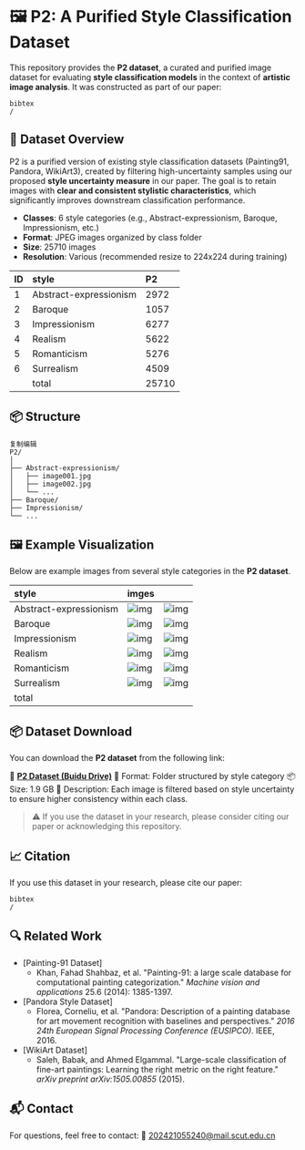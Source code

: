 # 🖼️ P2: A Purified Style Classification Dataset

This repository provides the **P2 dataset**, a curated and purified image dataset for evaluating **style classification models** in the context of **artistic image analysis**. It was constructed as part of our paper:

```
bibtex
/
```



## 📁 Dataset Overview

P2 is a purified version of existing style classification datasets (Painting91, Pandora, WikiArt3), created by filtering high-uncertainty samples using our proposed **style uncertainty measure** in our paper. The goal is to retain images with **clear and consistent stylistic characteristics**, which significantly improves downstream classification performance.

- **Classes**: 6 style categories (e.g., Abstract-expressionism, Baroque, Impressionism, etc.)
- **Format**: JPEG images organized by class folder
- **Size**: 25710 images
- **Resolution**: Various (recommended resize to 224x224 during training)

| ID   | style                  | P2    |
| :--- | :--------------------- | :---- |
| 1    | Abstract-expressionism | 2972  |
| 2    | Baroque                | 1057  |
| 3    | Impressionism          | 6277  |
| 4    | Realism                | 5622  |
| 5    | Romanticism            | 5276  |
| 6    | Surrealism             | 4509  |
|      | total                  | 25710 |



## 📦 Structure

```
复制编辑
P2/
│
├── Abstract-expressionism/
│   ├── image001.jpg
│   ├── image002.jpg
│   └── ...
├── Baroque/
├── Impressionism/
└── ...
```



## 🖼️ Example Visualization

Below are example images from several style categories in the **P2 dataset**. 

| **style**              | **imges**                                                    |                                                              |
| :--------------------- | :----------------------------------------------------------- | ------------------------------------------------------------ |
| Abstract-expressionism | ![img](https://rcnc6338zx5i.feishu.cn/space/api/box/stream/download/asynccode/?code=MzNkMDk1OTgwMTUyYThkMmI4Njg1MDUzOTkxYzcwNDlfVlY0RGdkZmRWbVpXNHVXM1BkWEhmYUk5THNwNGpCeldfVG9rZW46TzNJVmJObHp3b0diNGp4YXlVaGNZMW1JbkhjXzE3NTI0NzQ2NDY6MTc1MjQ3ODI0Nl9WNA) | ![img](https://rcnc6338zx5i.feishu.cn/space/api/box/stream/download/asynccode/?code=Nzc1YjY2NGFhYmExN2M1YmViZWQ5MTY5MjEwMDcxMTFfcWlSSklCZDlEUEJINjR1WklWUGNBVEoxNWpYNzFVcHdfVG9rZW46SnlLZ2JCcWx3b1VxY3N4UHFISmM3aUZybm9mXzE3NTI0NzQ2NDY6MTc1MjQ3ODI0Nl9WNA) |
| Baroque                | ![img](https://rcnc6338zx5i.feishu.cn/space/api/box/stream/download/asynccode/?code=OTNjYjk2ZWM0NjkxZTY4NDNjNzNlMWY5NzRlZmMxODNfTGxpdGFhTkNHOGhqY2RHQjZoUnlmaTVzMm9VUmMzQnpfVG9rZW46RUhUVmJ2OThIbzlZUXZ4aHJHNGNEalVibjFnXzE3NTI0NzQ2NDY6MTc1MjQ3ODI0Nl9WNA) | ![img](https://rcnc6338zx5i.feishu.cn/space/api/box/stream/download/asynccode/?code=ZGUwNTU4NjZlZTEyYWQ5Mjc2NjgyOGNjNzc0MWNhZWRfdjNxbkRHWE9ISXAxa2VINUc4amVZaUNIcVVNSHA2UzVfVG9rZW46WXgwTWJPMmcwb0ZuVmR4dkxSQmNMR3pYbjVjXzE3NTI0NzQ2NDY6MTc1MjQ3ODI0Nl9WNA) |
| Impressionism          | ![img](https://rcnc6338zx5i.feishu.cn/space/api/box/stream/download/asynccode/?code=NWZhYjA1M2IxMDc0MzBiY2EzMTljZWY2NGZiMjFmOGJfUEtXSnpsWVNOZVRaUHBnMVh4ZTIydzBpcWZNVzlwbWFfVG9rZW46WjRkVmJ1QnYwb3NPc0F4SEhvdmNhMld4bk0wXzE3NTI0NzQ2NDY6MTc1MjQ3ODI0Nl9WNA) | ![img](https://rcnc6338zx5i.feishu.cn/space/api/box/stream/download/asynccode/?code=Y2U4Y2VlMjY5YzNhNDJlOTM2YzkyNzhmNTI2OTZhOTVfWWpNVkxKdHFpV3BJMjZCWGxyZGtqSVlIM3dhRURWMnZfVG9rZW46WDQzRGJEcjhab3A3aVp4VjJCTGMwZ1dlbkNmXzE3NTI0NzQ2NDY6MTc1MjQ3ODI0Nl9WNA) |
| Realism                | ![img](https://rcnc6338zx5i.feishu.cn/space/api/box/stream/download/asynccode/?code=MTM2NDE0NjJiM2E4YWFkNjMzZThhOGFmYTRlYmQ2ODZfcUhHQ2R3Yzg0YVRRTlZndVdzSzRRTlRpaTdOeXNJWDlfVG9rZW46R3ZpWWJTcmtEb1BxV1l4aTBjNWNlUVhvbnZjXzE3NTI0NzQ2NDY6MTc1MjQ3ODI0Nl9WNA) | ![img](https://rcnc6338zx5i.feishu.cn/space/api/box/stream/download/asynccode/?code=OTNmNWE4NmY2OTFhZTE0ZjhiNmY4Mzg1ODNkZjJlY2NfSU1JejhGbkRGYW5xa1NsSE9ka0R4dEc4QVNsc3JhOEpfVG9rZW46VUtrQ2JKWFRtb1ROUFN4YlY0SGNVQkJmblZmXzE3NTI0NzQ2NDY6MTc1MjQ3ODI0Nl9WNA) |
| Romanticism            | ![img](https://rcnc6338zx5i.feishu.cn/space/api/box/stream/download/asynccode/?code=NzIzNWYxNmI4YjMxYzQ0NjIxMGJjNjMzNzM1MjliNDJfUVk3NHZaZHFSOHZaMFdQS3N0cFp3QWJLeGdHUjBYQWZfVG9rZW46T25UNGJGTFVub1dma2x4YjBObmNsN1VQbkhjXzE3NTI0NzQ2NDY6MTc1MjQ3ODI0Nl9WNA) | ![img](https://rcnc6338zx5i.feishu.cn/space/api/box/stream/download/asynccode/?code=NTRiNzU5MDAxMjE5NmZkMGM3NTc0NjJjZjdkMWNlZTVfd3pDMUt1WWI4dEloU05tVGJPWHpZcWJ4VFY5RFBnVG1fVG9rZW46UmxMQmJBRlBIb0ZnUFd4bGdVNmM4Tm9CbjFkXzE3NTI0NzQ2NDY6MTc1MjQ3ODI0Nl9WNA) |
| Surrealism             | ![img](https://rcnc6338zx5i.feishu.cn/space/api/box/stream/download/asynccode/?code=YmE3MjlkYzEyNjgxZTQ5MGU1NWQ0OTZjYWI1MWZmNGVfaWVlZzI2cDZyQldNaElnMjBlTU9OcUtiNWUzS29RSkdfVG9rZW46WGVUcmI2eFRvb1JyU3R4bTRVMWNKMU1abk1kXzE3NTI0NzQ2NDY6MTc1MjQ3ODI0Nl9WNA) | ![img](https://rcnc6338zx5i.feishu.cn/space/api/box/stream/download/asynccode/?code=NzEwNWZiMWVmZWNmY2Q5YzQ0MTZmNjliZmI3YTAyZmRfZnNYODdyQ3RtZmxORVpsY2JMaThraTJPYjZuZUlYYkxfVG9rZW46UG11NGJXdUMwb2twVFd4QUVFOGNmczIzbkZrXzE3NTI0NzQ2NDY6MTc1MjQ3ODI0Nl9WNA) |
| total                  |                                                              |                                                              |



## 📦 Dataset Download

You can download the **P2 dataset** from the following link:

🔗 **[P2 Dataset (Buidu Drive)](https://link-here.com)**
 📁 Format: Folder structured by style category
 📦 Size: 1.9 GB
 📝 Description: Each image is filtered based on style uncertainty to ensure higher consistency within each class.

> ⚠️ If you use the dataset in your research, please consider citing our paper or acknowledging this repository.


## 📈 Citation

If you use this dataset in your research, please cite our paper:

```
bibtex
/
```



## 🔍 Related Work

- [Painting-91 Dataset]
  - Khan, Fahad Shahbaz, et al. "Painting-91: a large scale database for computational painting categorization." *Machine vision and applications* 25.6 (2014): 1385-1397.
- [Pandora Style Dataset]
  - Florea, Corneliu, et al. "Pandora: Description of a painting database for art movement recognition with baselines and perspectives." *2016 24th European Signal Processing Conference (EUSIPCO)*. IEEE, 2016.
- [WikiArt Dataset]
  - Saleh, Babak, and Ahmed Elgammal. "Large-scale classification of fine-art paintings: Learning the right metric on the right feature." *arXiv preprint arXiv:1505.00855* (2015).



## 📬 Contact

For questions, feel free to contact:
 📧 202421055240@mail.scut.edu.cn
